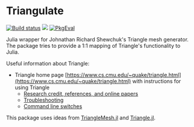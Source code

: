 Triangulate
===========

[![Build status](https://github.com/JuliaGeometry/Triangulate.jl/workflows/linux-macos-windows/badge.svg)](https://github.com/JuliaGeometry/Triangulate.jl/actions)
[![](https://img.shields.io/badge/docs-stable-blue.svg)](https://juliageometry.github.io/Triangulate.jl/stable)
[![PkgEval](https://juliaci.github.io/NanosoldierReports/pkgeval_badges/T/Triangulate.svg)](https://juliaci.github.io/NanosoldierReports/pkgeval_badges/report.html)

Julia wrapper for Johnathan Richard Shewchuk's Triangle mesh generator. The package tries to
provide a 1:1 mapping of Triangle's functionality to Julia.

Useful information about Triangle:
- Triangle home page   [https://www.cs.cmu.edu/~quake/triangle.html](https://www.cs.cmu.edu/~quake/triangle.html)
  with instructions for using Triangle
   - [Research credit, references, and online papers](https://www.cs.cmu.edu/~quake/triangle.research.html)
   - [Troubleshooting](https://www.cs.cmu.edu/~quake/triangle.trouble.html)
   - [Command line switches](https://www.cs.cmu.edu/~quake/triangle.switch.html)

This package uses ideas from  [TriangleMesh.jl](https://github.com/konsim83/TriangleMesh.jl)
and [Triangle.jl](https://github.com/cvdlab/Triangle.jl).


